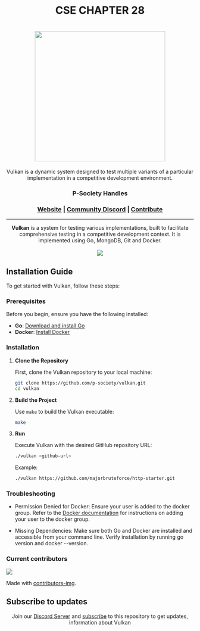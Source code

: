 <h1 align="center">
    CSE CHAPTER 28
</h1>

<h1 align="center">
    <img src="https://github.com/user-attachments/assets/313d8a1c-53c9-41ac-a33d-5722a17992f6](https://cse-chapter-28.vercel.app/" width="350">
</h1>

<div align="center">
    Vulkan is a dynamic system designed to test multiple variants of a particular implementation in a competitive development environment.
</div>

<div align="center">
    <h3>P-Society Handles</h3>
    <h3 align="center">
        <a href="https://dev-psoc.netlify.app/">Website</a>
        <span> | </span>
        <a href="https://discord.gg/UhmKJGMnan">Community Discord</a>
        <span> | </span>
        <a href="https://github.com/p-society/gc-server/blob/main/docs/CONTRIBUTING.md">Contribute</a>
    </h3>
</div>

----------------------------------------

<div align="center">
    <b>Vulkan</b> is a system for testing various implementations, built to facilitate comprehensive testing in a competitive development context. It is implemented using Go, MongoDB, Git and Docker.
</div>

<div align="center">
    <br/>
	<img src='https://skillicons.dev/icons?i=react,tailwind,node,git,mongodb' ></img>
</div>

## Installation Guide

To get started with Vulkan, follow these steps:

### Prerequisites

Before you begin, ensure you have the following installed:

- **Go**: [Download and install Go](https://golang.org/doc/install)
- **Docker**: [Install Docker](https://docs.docker.com/get-docker/)

### Installation

1. **Clone the Repository**

   First, clone the Vulkan repository to your local machine:

   ```bash
   git clone https://github.com/p-society/vulkan.git
   cd vulkan
   ```

2. **Build the Project**

    Use `make` to build the Vulkan executable:

    ```bash
    make
    ```

3. **Run**

    Execute Vulkan with the desired GitHub repository URL:

    ```bash
    ./vulkan <github-url>
    ```
    Example:

    ```bash
    ./vulkan https://github.com/majorbruteforce/http-starter.git
    ```

### Troubleshooting

- Permission Denied for Docker: Ensure your user is added to the docker group. Refer to the [Docker documentation](https://docs.docker.com/engine/install/linux-postinstall/) for instructions on adding your user to the docker group.

- Missing Dependencies: Make sure both Go and Docker are installed and accessible from your command line. Verify installation by running go version and docker --version.


### Current contributors <a name="Current contributors"></a>

<a href="https://github.com/p-society/vulkan/graphs/contributors">
    <img src="https://contributors-img.web.app/image?repo=p-society/vulkan" />
</a>

Made with [contributors-img](https://contributors-img.web.app).

## Subscribe to updates
<center>
	
Join our [Discord Server](https://discord.gg/UhmKJGMnan) and [subscribe](https://github.com/p-society/vulkan) to this repository  to get updates, information about Vulkan
    
</center>
